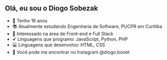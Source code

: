 ## Olá, eu sou o Diogo Sobezak

- 👴 Tenho 18 anos
- 📚 Atualmente estudando Engenharia de Software, PUCPR em Curitiba
- 👀 Interessado na área de Front-end e Full Stack
- ✔ Linguagens que programo: JavaScript, Python, PHP
- 💻 Linguagens que desenvolvo: HTML, CSS
- 👋 Você pode me encontrar no Instagram @diogo.bonet

<!---
diogobonet/diogobonet is a ✨ special ✨ repository because its `README.md` (this file) appears on your GitHub profile.
You can click the Preview link to take a look at your changes.
--->

